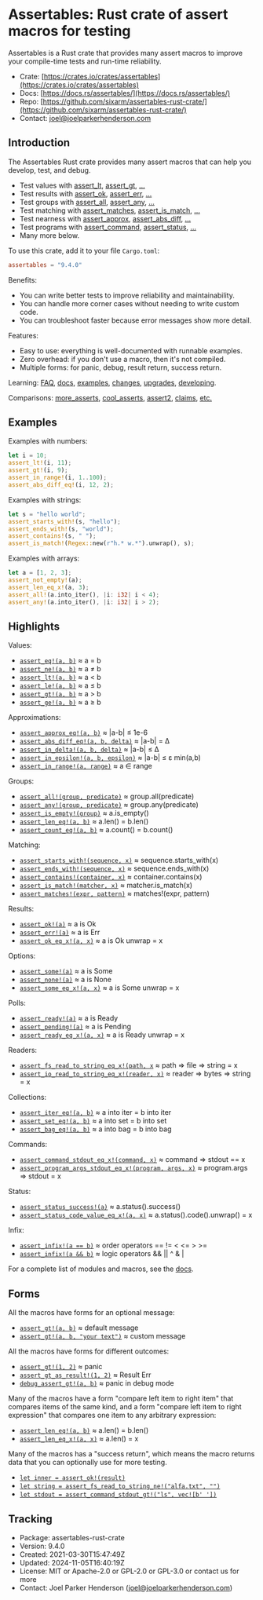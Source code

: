 # Assertables: Rust crate of assert macros for testing

Assertables is a Rust crate that provides many assert macros
to improve your compile-time tests and run-time reliability.

* Crate: [https://crates.io/crates/assertables](https://crates.io/crates/assertables)
* Docs: [https://docs.rs/assertables/](https://docs.rs/assertables/)
* Repo: [https://github.com/sixarm/assertables-rust-crate/](https://github.com/sixarm/assertables-rust-crate/)
* Contact: [joel@joelparkerhenderson.com](mailto:joel@joelparkerhenderson.com)

## Introduction

The Assertables Rust crate provides many assert macros
that can help you develop, test, and debug.

* Test values with
  [assert_lt](https://docs.rs/assertables/9.4.0/assertables/assert_lt),
  [assert_gt](https://docs.rs/assertables/9.4.0/assertables/assert_gt),
  […](https://docs.rs/assertables)
* Test results with
  [assert_ok](https://docs.rs/assertables/9.4.0/assertables/assert_ok),
  [assert_err](https://docs.rs/assertables/9.4.0/assertables/assert_err),
  […](https://docs.rs/assertables)
* Test groups with
  [assert_all](https://docs.rs/assertables/9.4.0/assertables/assert_all),
  [assert_any](https://docs.rs/assertables/9.4.0/assertables/assert_any),
  […](https://docs.rs/assertables)
* Test matching with
  [assert_matches](https://docs.rs/assertables/9.4.0/assertables/assert_matches),
  [assert_is_match](https://docs.rs/assertables/9.4.0/assertables/assert_is_match),
  […](https://docs.rs/assertables)
* Test nearness with
  [assert_approx](https://docs.rs/assertables/9.4.0/assertables/assert_approx),
  [assert_abs_diff](https://docs.rs/assertables/9.4.0/assertables/assert_abs_diff),
  […](https://docs.rs/assertables/)
* Test programs with
  [assert_command](https://docs.rs/assertables/9.4.0/assertables/assert_command),
  [assert_status](https://docs.rs/assertables/9.4.0/assertables/assert_staus),
  […](https://docs.rs/assertables)
* Many more below.

To use this crate, add it to your file `Cargo.toml`:

```toml
assertables = "9.4.0"
```

Benefits:

* You can write better tests to improve reliability and maintainability.
* You can handle more corner cases without needing to write custom code.
* You can troubleshoot faster because error messages show more detail.

Features:

* Easy to use: everything is well-documented with runnable examples.
* Zero overhead: if you don't use a macro, then it's not compiled.
* Multiple forms: for panic, debug, result return, success return.

Learning:
[FAQ](https://github.com/SixArm/assertables-rust-crate/tree/main/help/faq),
[docs](https://docs.rs/assertables/),
[examples](https://github.com/SixArm/assertables-rust-crate/blob/main/tests/examples/),
[changes](https://github.com/SixArm/assertables-rust-crate/tree/main/CHANGES.md),
[upgrades](https://github.com/SixArm/assertables-rust-crate/tree/main/help/upgrades/upgrade-from-version-8-to-9),
[developing](https://github.com/SixArm/assertables-rust-crate/tree/main/help/developing/).

Comparisons:
[more_asserts](https://github.com/SixArm/assertables-rust-crate/tree/main/help/comparisons/more_asserts),
[cool_asserts](https://github.com/SixArm/assertables-rust-crate/tree/main/help/comparisons/cool_asserts),
[assert2](https://github.com/SixArm/assertables-rust-crate/tree/main/help/comparisons/assert2),
[claims](https://github.com/SixArm/assertables-rust-crate/tree/main/help/comparisons/claims),
[etc.](https://github.com/SixArm/assertables-rust-crate/tree/main/help/comparisons)

## Examples

Examples with numbers:

```rust
let i = 10;
assert_lt!(i, 11);
assert_gt!(i, 9);
assert_in_range!(i, 1..100);
assert_abs_diff_eq!(i, 12, 2);
```

Examples with strings:

```rust
let s = "hello world";
assert_starts_with!(s, "hello");
assert_ends_with!(s, "world");
assert_contains!(s, " ");
assert_is_match!(Regex::new(r"h.* w.*").unwrap(), s);
```

Examples with arrays:

```rust
let a = [1, 2, 3];
assert_not_empty!(a);
assert_len_eq_x!(a, 3);
assert_all!(a.into_iter(), |i: i32| i < 4);
assert_any!(a.into_iter(), |i: i32| i > 2);
```

## Highlights

Values:

* [`assert_eq!(a, b)`](https://docs.rs/assertables/9.4.0/assertables/assert_eq) ≈ a = b
* [`assert_ne!(a, b)`](https://docs.rs/assertables/9.4.0/assertables/assert_ne) ≈ a ≠ b
* [`assert_lt!(a, b)`](https://docs.rs/assertables/9.4.0/assertables/assert_lt) ≈ a < b
* [`assert_le!(a, b)`](https://docs.rs/assertables/9.4.0/assertables/assert_le) ≈ a ≤ b
* [`assert_gt!(a, b)`](https://docs.rs/assertables/9.4.0/assertables/assert_gt) ≈ a > b
* [`assert_ge!(a, b)`](https://docs.rs/assertables/9.4.0/assertables/assert_ge) ≈ a ≥ b

Approximations:

* [`assert_approx_eq!(a, b)`](https://docs.rs/assertables/9.4.0/assertables/assert_approx/assert_approx_eq) ≈ |a-b| ≤ 1e-6
* [`assert_abs_diff_eq!(a, b, delta)`](https://docs.rs/assertables/9.4.0/assertables/assert_abs_diff/assert_abs_diff_eq) ≈ |a-b| = Δ
* [`assert_in_delta!(a, b, delta)`](https://docs.rs/assertables/9.4.0/assertables/assert_in/assert_in_delta) ≈ |a-b| ≤ Δ
* [`assert_in_epsilon!(a, b, epsilon)`](https://docs.rs/assertables/9.4.0/assertables/assert_in/assert_in_epsilon) ≈ |a-b| ≤ ε min(a,b)
* [`assert_in_range!(a, range)`](https://docs.rs/assertables/9.4.0/assertables/assert_in/assert_in_range) ≈ a ∈ range

Groups:

* [`assert_all!(group, predicate)`](https://docs.rs/assertables/9.4.0/assertables/assert_all) ≈ group.all(predicate)
* [`assert_any!(group, predicate)`](https://docs.rs/assertables/9.4.0/assertables/assert_any) ≈ group.any(predicate)
* [`assert_is_empty!(group)`](https://docs.rs/assertables/9.4.0/assertables/assert_is_empty/assert_is_empty) ≈ a.is_empty()
* [`assert_len_eq!(a, b)`](https://docs.rs/assertables/9.4.0/assertables/assert_len/assert_len_eq) ≈ a.len() = b.len()
* [`assert_count_eq!(a, b)`](https://docs.rs/assertables/9.4.0/assertables/assert_count/assert_count_eq) ≈ a.count() = b.count()

Matching:

* [`assert_starts_with!(sequence, x)`](https://docs.rs/assertables/9.4.0/assertables/assert_starts_with) ≈ sequence.starts_with(x)
* [`assert_ends_with!(sequence, x)`](https://docs.rs/assertables/9.4.0/assertables/assert_ends_with) ≈ sequence.ends_with(x)
* [`assert_contains!(container, x)`](https://docs.rs/assertables/9.4.0/assertables/assert_contains) ≈ container.contains(x)
* [`assert_is_match!(matcher, x)`](https://docs.rs/assertables/9.4.0/assertables/assert_is_match) ≈ matcher.is_match(x)
* [`assert_matches!(expr, pattern)`](https://docs.rs/assertables/9.4.0/assertables/assert_matches) ≈ matches!(expr, pattern)

Results:

* [`assert_ok!(a)`](https://docs.rs/assertables/9.4.0/assertables/assert_ok) ≈ a is Ok
* [`assert_err!(a)`](https://docs.rs/assertables/9.4.0/assertables/assert_err) ≈ a is Err
* [`assert_ok_eq_x!(a, x)`](https://docs.rs/assertables/9.4.0/assertables/assert_ok/assert_ok_eq_x) ≈ a is Ok unwrap = x

Options:

* [`assert_some!(a)`](https://docs.rs/assertables/9.4.0/assertables/assert_some) ≈ a is Some
* [`assert_none!(a)`](https://docs.rs/assertables/9.4.0/assertables/assert_none) ≈ a is None
* [`assert_some_eq_x!(a, x)`](https://docs.rs/assertables/9.4.0/assertables/assert_some/assert_some_eq_x) ≈ a is Some unwrap = x

Polls:

* [`assert_ready!(a)`](https://docs.rs/assertables/9.4.0/assertables/assert_ready) ≈ a is Ready
* [`assert_pending!(a)`](https://docs.rs/assertables/9.4.0/assertables/assert_pending) ≈ a is Pending
* [`assert_ready_eq_x!(a, x)`](https://docs.rs/assertables/9.4.0/assertables/assert_ready/assert_ready_eq_x) ≈ a is Ready unwrap = x

Readers:

* [`assert_fs_read_to_string_eq_x!(path, x`](https://docs.rs/assertables/9.4.0/assertables/assert_fs_read_to_string) ≈ path ⇒ file ⇒ string = x
* [`assert_io_read_to_string_eq_x!(reader, x)`](https://docs.rs/assertables/9.4.0/assertables/assert_io_read_to_string) ≈ reader ⇒ bytes ⇒ string = x

Collections:

* [`assert_iter_eq!(a, b)`](https://docs.rs/assertables/9.4.0/assertables/assert_iter) ≈ a into iter = b into iter
* [`assert_set_eq!(a, b)`](https://docs.rs/assertables/9.4.0/assertables/assert_set) ≈ a into set = b into set
* [`assert_bag_eq!(a, b)`](https://docs.rs/assertables/9.4.0/assertables/assert_bag) ≈ a into bag = b into bag

Commands:

* [`assert_command_stdout_eq_x!(command, x)`](https://docs.rs/assertables/9.4.0/assertables/assert_command) ≈ command ⇒ stdout == x
* [`assert_program_args_stdout_eq_x!(program, args, x)`](https://docs.rs/assertables/9.4.0/assertables/assert_program_args) ≈ program.args ⇒ stdout = x

Status:

* [`assert_status_success!(a)`](https://docs.rs/assertables/9.4.0/assertables/assert_status/assert_status_success) ≈ a.status().success()
* [`assert_status_code_value_eq_x!(a, x)`](https://docs.rs/assertables/9.4.0/assertables/assert_status/assert_status_code_value_eq_x) ≈ a.status().code().unwrap() = x

Infix:

* [`assert_infix!(a == b)`](https://docs.rs/assertables/9.4.0/assertables/assert_infix) ≈ order operators == != < <= > >=
* [`assert_infix!(a && b)`](https://docs.rs/assertables/9.4.0/assertables/assert_infix) ≈ logic operators && || ^ & |

For a complete list of modules and macros, see the [docs](https://docs.rs/assertables/).


## Forms

All the macros have forms for an optional message:

* [`assert_gt!(a, b)`](https://docs.rs/assertables/9.4.0/assertables/macro.assert_gt.html) ≈ default message
* [`assert_gt!(a, b, "your text")`](https://docs.rs/assertables/9.4.0/assertables/macro.assert_gt.html) ≈ custom message

All the macros have forms for different outcomes:

* [`assert_gt!(1, 2)`](https://docs.rs/assertables/9.4.0/assertables/macro.assert_gt.html) ≈ panic
* [`assert_gt_as_result!(1, 2)`](https://docs.rs/assertables/9.4.0/assertables/macro.assert_gt_as_result.html) ≈  Result Err
* [`debug_assert_gt!(a, b)`](https://docs.rs/assertables/9.4.0/assertables/macro.debug_assert_gt.html) ≈ panic in debug mode

Many of the macros have a form "compare left item to right item" that compares
items of the same kind, and a form "compare left item to right expression" that
compares one item to any arbitrary expression:

* [`assert_len_eq!(a, b)`](https://docs.rs/assertables/9.4.0/assertables/macro.assert_ok_eq.html) ≈ a.len() = b.len()
* [`assert_len_eq_x!(a, x)`](https://docs.rs/assertables/9.4.0/assertables/macro.assert_ok_eq_x.html) ≈ a.len() = x

Many of the macros has a "success return", which means the macro returns data that you can optionally use for more testing.

* [`let inner = assert_ok!(result)`](https://docs.rs/assertables/9.4.0/assertables/macro.assert_ok.html)
* [`let string = assert_fs_read_to_string_ne!("alfa.txt", "")`](https://docs.rs/assertables/9.4.0/assertables/macro.assert_fs_read_to_string_ne.html)
* [`let stdout = assert_command_stdout_gt!("ls", vec![b' '])`](https://docs.rs/assertables/9.4.0/assertables/macro.assert_command_stdout_gt.html)


## Tracking

* Package: assertables-rust-crate
* Version: 9.4.0
* Created: 2021-03-30T15:47:49Z
* Updated: 2024-11-05T16:40:19Z
* License: MIT or Apache-2.0 or GPL-2.0 or GPL-3.0 or contact us for more
* Contact: Joel Parker Henderson (joel@joelparkerhenderson.com)

